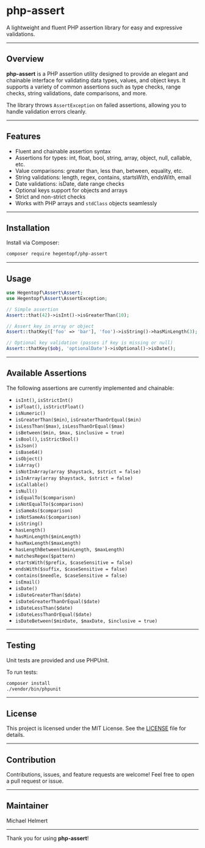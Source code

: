 # php-assert

A lightweight and fluent PHP assertion library for easy and expressive validations.

---

## Overview

**php-assert** is a PHP assertion utility designed to provide an elegant and chainable interface for validating data types, values, and object keys. It supports a variety of common assertions such as type checks, range checks, string validations, date comparisons, and more.

The library throws `AssertException` on failed assertions, allowing you to handle validation errors cleanly.

---

## Features

- Fluent and chainable assertion syntax
- Assertions for types: int, float, bool, string, array, object, null, callable, etc.
- Value comparisons: greater than, less than, between, equality, etc.
- String validations: length, regex, contains, startsWith, endsWith, email
- Date validations: isDate, date range checks
- Optional keys support for objects and arrays
- Strict and non-strict checks
- Works with PHP arrays and `stdClass` objects seamlessly

---

## Installation

Install via Composer:

```bash
composer require hegentopf/php-assert
```

---

## Usage

```php
use Hegentopf\Assert\Assert;
use Hegentopf\Assert\AssertException;

// Simple assertion
Assert::that(42)->isInt()->isGreaterThan(10);

// Assert key in array or object
Assert::thatKey(['foo' => 'bar'], 'foo')->isString()->hasMinLength(3);

// Optional key validation (passes if key is missing or null)
Assert::thatKey($obj, 'optionalDate')->isOptional()->isDate();
```

---

## Available Assertions

The following assertions are currently implemented and chainable:

- `isInt()`, `isStrictInt()`
- `isFloat()`, `isStrictFloat()`
- `isNumeric()`
- `isGreaterThan($min)`, `isGreaterThanOrEqual($min)`
- `isLessThan($max)`, `isLessThanOrEqual($max)`
- `isBetween($min, $max, $inclusive = true)`
- `isBool()`, `isStrictBool()`
- `isJson()`
- `isBase64()`
- `isObject()`
- `isArray()`
- `isNotInArray(array $haystack, $strict = false)`
- `isInArray(array $haystack, $strict = false)`
- `isCallable()`
- `isNull()`
- `isEqualTo($comparison)`
- `isNotEqualTo($comparison)`
- `isSameAs($comparison)`
- `isNotSameAs($comparison)`
- `isString()`
- `hasLength()`
- `hasMinLength($minLength)`
- `hasMaxLength($maxLength)`
- `hasLengthBetween($minLength, $maxLength)`
- `matchesRegex($pattern)`
- `startsWith($prefix, $caseSensitive = false)`
- `endsWith($suffix, $caseSensitive = false)`
- `contains($needle, $caseSensitive = false)`
- `isEmail()`
- `isDate()`
- `isDateGreaterThan($date)`
- `isDateGreaterThanOrEqual($date)`
- `isDateLessThan($date)`
- `isDateLessThanOrEqual($date)`
- `isDateBetween($minDate, $maxDate, $inclusive = true)`

---

## Testing

Unit tests are provided and use PHPUnit.

To run tests:

```bash
composer install
./vendor/bin/phpunit
```

---

## License

This project is licensed under the MIT License. See the [LICENSE](LICENSE) file for details.

---

## Contribution

Contributions, issues, and feature requests are welcome! Feel free to open a pull request or issue.

---

## Maintainer

Michael Helmert

---

Thank you for using **php-assert**!
